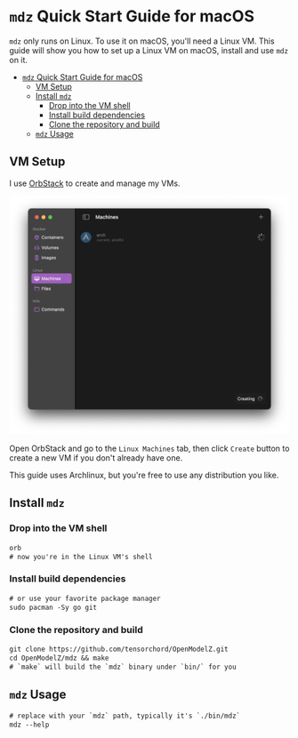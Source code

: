 # `mdz` Quick Start Guide for macOS

`mdz` only runs on Linux. To use it on macOS, you'll need a Linux VM. This guide will show you how to set up a Linux VM on macOS, install and use `mdz` on it.

- [`mdz` Quick Start Guide for macOS](#mdz-quick-start-guide-for-macos)
  - [VM Setup](#vm-setup)
  - [Install `mdz`](#install-mdz)
    - [Drop into the VM shell](#drop-into-the-vm-shell)
    - [Install build dependencies](#install-build-dependencies)
    - [Clone the repository and build](#clone-the-repository-and-build)
  - [`mdz` Usage](#mdz-usage)

## VM Setup

I use [OrbStack](https://docs.orbstack.dev/machines/) to create and manage my VMs. 

![](images/orbstack-vm-create.png)

Open OrbStack and go to the `Linux Machines` tab, then click `Create` button to create a new VM if you don't already have one.

This guide uses Archlinux, but you're free to use any distribution you like.

## Install `mdz`

### Drop into the VM shell

```
orb
# now you're in the Linux VM's shell
```

### Install build dependencies

```
# or use your favorite package manager
sudo pacman -Sy go git
```

### Clone the repository and build

```
git clone https://github.com/tensorchord/OpenModelZ.git
cd OpenModelZ/mdz && make
# `make` will build the `mdz` binary under `bin/` for you
```

## `mdz` Usage

```
# replace with your `mdz` path, typically it's `./bin/mdz`
mdz --help
```



